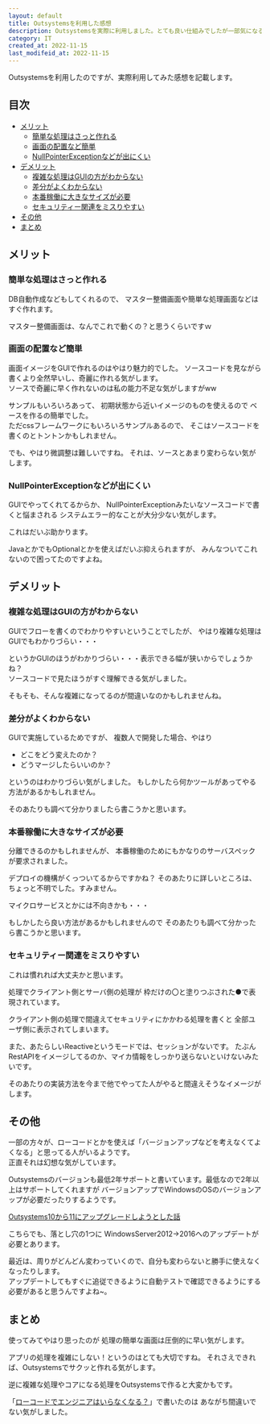 ```yaml
---
layout: default
title: Outsystemsを利用した感想
description: Outsystemsを実際に利用しました。とても良い仕組みでしたが一部気になるところもあったのでメリット、デメリット両方記載します。
category: IT
created_at: 2022-11-15
last_modifeid_at: 2022-11-15
---
```


Outsystemsを利用したのですが、実際利用してみた感想を記載します。

## 目次

- [メリット](#anchor1)  
  - [簡単な処理はさっと作れる](#anchor1-1)
  - [画面の配置など簡単](#anchor1-2)
  - [NullPointerExceptionなどが出にくい](#anchor1-3)
- [デメリット](#anchor2)  
  - [複雑な処理はGUIの方がわからない](#anchor2-1)
  - [差分がよくわからない](#anchor2-2)
  - [本番稼働に大きなサイズが必要](#anchor2-3)
  - [セキュリティー関連をミスりやすい](#anchor2-4)
- [その他](#anchor3)  
- [まとめ](#anchor4)

<a id="anchor1"></a>

## メリット

<a id="anchor1-1"></a>

### 簡単な処理はさっと作れる

DB自動作成などもしてくれるので、
マスター整備画面や簡単な処理画面などは
すぐ作れます。

マスター整備画面は、なんでこれで動くの？と思うくらいですｗ

<a id="anchor1-2"></a>

### 画面の配置など簡単

画面イメージをGUIで作れるのはやはり魅力的でした。
ソースコードを見ながら書くより全然早いし、奇麗に作れる気がします。  
ソースで奇麗に早く作れないのは私の能力不足な気がしますがww

サンプルもいろいろあって、
初期状態から近いイメージのものを使えるので
ベースを作るの簡単でした。  
ただcssフレームワークにもいろいろサンプルあるので、
そこはソースコードを書くのとトントンかもしれません。

でも、やはり微調整は難しいですね。
それは、ソースとあまり変わらない気がします。

<a id="anchor1-3"></a>

### NullPointerExceptionなどが出にくい

GUIでやってくれてるからか、
NullPointerExceptionみたいなソースコードで書くと悩まされる
システムエラー的なことが大分少ない気がします。

これはだいぶ助かります。

JavaとかでもOptionalとかを使えばだいぶ抑えられますが、
みんなついてこれないので困ってたのですよね。

<a id="anchor2"></a>

## デメリット

<a id="anchor2-1"></a>

### 複雑な処理はGUIの方がわからない

GUIでフローを書くのでわかりやすいということでしたが、
やはり複雑な処理はGUIでもわかりづらい・・・

というかGUIのほうがわかりづらい・・・表示できる幅が狭いからでしょうかね？  
ソースコードで見たほうがすぐ理解できる気がしました。

そもそも、そんな複雑になってるのが間違いなのかもしれませんね。

<a id="anchor2-2"></a>

### 差分がよくわからない

GUIで実施しているためですが、
複数人で開発した場合、やはり
- どこをどう変えたのか？
- どうマージしたらいいのか？

というのはわかりづらい気がしました。
もしかしたら何かツールがあってやる方法があるかもしれません。

そのあたりも調べて分かりましたら書こうかと思います。

<a id="anchor2-3"></a>

### 本番稼働に大きなサイズが必要

分離できるのかもしれませんが、
本番稼働のためにもかなりのサーバスペックが要求されました。

デプロイの機構がくっついてるからですかね？
そのあたりに詳しいところは、ちょっと不明でした。すみません。

マイクロサービスとかには不向きかも・・・

もしかしたら良い方法があるかもしれませんので
そのあたりも調べて分かったら書こうかと思います。

<a id="anchor2-4"></a>

### セキュリティー関連をミスりやすい

これは慣れれば大丈夫かと思います。

処理でクライアント側とサーバ側の処理が
枠だけの〇と塗りつぶされた●で表現されています。

クライアント側の処理で間違えてセキュリティにかかわる処理を書くと
全部ユーザ側に表示されてしまいます。

また、あたらしいReactiveというモードでは、セッションがないです。
たぶんRestAPIをイメージしてるのか、マイカ情報をしっかり送らないといけないみたいです。

そのあたりの実装方法を今まで他でやってた人がやると間違えそうなイメージがします。

<a id="anchor3"></a>

## その他

一部の方々が、ローコードとかを使えば「バージョンアップなどを考えなくてよくなる」と思ってる人がいるようです。  
正直それは幻想な気がしています。

Outsystemsのバージョンも最低2年サポートと書いています。最低なので2年以上はサポートしてくれますが
バージョンアップでWindowsのOSのバージョンアップが必要だったりするようです。

[Outsystems10から11にアップグレードしようとした話](https://qiita.com/fuyuiro/items/9749349f548564c41475)

こちらでも、落とし穴の1つに
WindowsServer2012→2016へのアップデートが必要とあります。

最近は、周りがどんどん変わっていくので、自分も変わらないと勝手に使えなくなったりします。  
アップデートしてもすぐに追従できるように自動テストで確認できるようにする必要があると思うんですよね~。

<a id="anchor4"></a>

## まとめ

使ってみてやはり思ったのが
処理の簡単な画面は圧倒的に早い気がします。

アプリの処理を複雑にしない！というのはとても大切ですね。
それさえできれば、Outsystemsでサクッと作れる気がします。

逆に複雑な処理やコアになる処理をOutsystemsで作ると大変かもです。

「[ローコードでエンジニアはいらなくなる？](/it/other/lowcoadFuture.html)」で書いたのは
あながち間違いでない気がしました。
